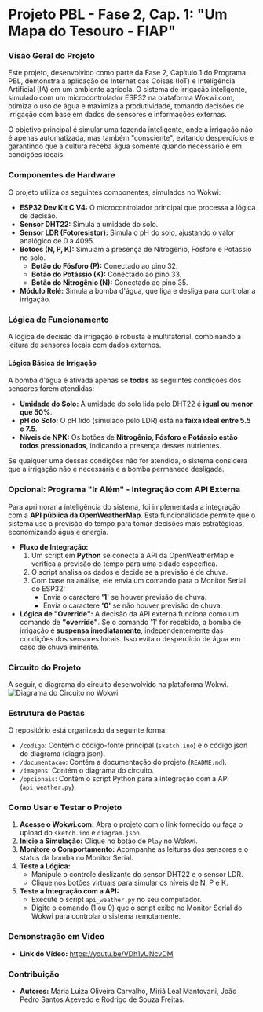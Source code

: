 # Projeto PBL - Fase 2, Cap. 1: "Um Mapa do Tesouro - FIAP"

### Visão Geral do Projeto
Este projeto, desenvolvido como parte da Fase 2, Capítulo 1 do Programa PBL, demonstra a aplicação de Internet das Coisas (IoT) e Inteligência Artificial (IA) em um ambiente agrícola. O sistema de irrigação inteligente, simulado com um microcontrolador ESP32 na plataforma Wokwi.com, otimiza o uso de água e maximiza a produtividade, tomando decisões de irrigação com base em dados de sensores e informações externas.

O objetivo principal é simular uma fazenda inteligente, onde a irrigação não é apenas automatizada, mas também "consciente", evitando desperdícios e garantindo que a cultura receba água somente quando necessário e em condições ideais.

### Componentes de Hardware
O projeto utiliza os seguintes componentes, simulados no Wokwi:
- **ESP32 Dev Kit C V4:** O microcontrolador principal que processa a lógica de decisão.
- **Sensor DHT22:** Simula a umidade do solo.
- **Sensor LDR (Fotoresistor):** Simula o pH do solo, ajustando o valor analógico de 0 a 4095.
- **Botões (N, P, K):** Simulam a presença de Nitrogênio, Fósforo e Potássio no solo.
  - **Botão do Fósforo (P):** Conectado ao pino 32.
  - **Botão do Potássio (K):** Conectado ao pino 33.
  - **Botão do Nitrogênio (N):** Conectado ao pino 35.
- **Módulo Relé:** Simula a bomba d'água, que liga e desliga para controlar a irrigação.

### Lógica de Funcionamento
A lógica de decisão da irrigação é robusta e multifatorial, combinando a leitura de sensores locais com dados externos.

#### Lógica Básica de Irrigação
A bomba d'água é ativada apenas se **todas** as seguintes condições dos sensores forem atendidas:
- **Umidade do Solo:** A umidade do solo lida pelo DHT22 é **igual ou menor que 50%**.
- **pH do Solo:** O pH lido (simulado pelo LDR) está na **faixa ideal entre 5.5 e 7.5**.
- **Níveis de NPK:** Os botões de **Nitrogênio, Fósforo e Potássio estão todos pressionados**, indicando a presença desses nutrientes.

Se qualquer uma dessas condições não for atendida, o sistema considera que a irrigação não é necessária e a bomba permanece desligada.

### Opcional: Programa "Ir Além" - Integração com API Externa
Para aprimorar a inteligência do sistema, foi implementada a integração com a **API pública da OpenWeatherMap**. Esta funcionalidade permite que o sistema use a previsão do tempo para tomar decisões mais estratégicas, economizando água e energia.

- **Fluxo de Integração:**
  1. Um script em **Python** se conecta à API da OpenWeatherMap e verifica a previsão do tempo para uma cidade específica.
  2. O script analisa os dados e decide se a previsão é de chuva.
  3. Com base na análise, ele envia um comando para o Monitor Serial do ESP32:
     - Envia o caractere **'1'** se houver previsão de chuva.
     - Envia o caractere **'0'** se não houver previsão de chuva.
- **Lógica de "Override":**
  A decisão da API externa funciona como um comando de **"override"**. Se o comando '1' for recebido, a bomba de irrigação é **suspensa imediatamente**, independentemente das condições dos sensores locais. Isso evita o desperdício de água em caso de chuva iminente.

### Circuito do Projeto
A seguir, o diagrama do circuito desenvolvido na plataforma Wokwi.
![Diagrama do Circuito no Wokwi](imagens/wokwi_diagrama.png)

### Estrutura de Pastas
O repositório está organizado da seguinte forma:
- `/codigo`: Contém o código-fonte principal (`sketch.ino`) e o código json do diagrama (diagra.json).
- `/documentacao`: Contém a documentação do projeto (`README.md`).
- `/imagens`: Contém o diagrama do circuito.
- `/opcionais`: Contém o script Python para a integração com a API (`api_weather.py`).

### Como Usar e Testar o Projeto

1.  **Acesse o Wokwi.com:** Abra o projeto com o link fornecido ou faça o upload do `sketch.ino` e `diagram.json`.
2.  **Inicie a Simulação:** Clique no botão de `Play` no Wokwi.
3.  **Monitore o Comportamento:** Acompanhe as leituras dos sensores e o status da bomba no Monitor Serial.
4.  **Teste a Lógica:**
    - Manipule o controle deslizante do sensor DHT22 e o sensor LDR.
    - Clique nos botões virtuais para simular os níveis de N, P e K.
5.  **Teste a Integração com a API:**
    - Execute o script `api_weather.py` no seu computador.
    - Digite o comando (1 ou 0) que o script exibe no Monitor Serial do Wokwi para controlar o sistema remotamente.

### Demonstração em Vídeo
- **Link do Vídeo:** https://youtu.be/VDh1yUNcvDM

### Contribuição
- **Autores:** Maria Luiza Oliveira Carvalho, Miriã Leal Mantovani, João Pedro Santos Azevedo e Rodrigo de Souza Freitas.
